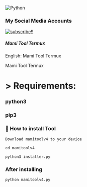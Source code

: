 ![Python](https://img.shields.io/badge/python-3670A0?style=for-the-badge&logo=python&logoColor=ffdd54)

### My Social Media Accounts
[![subscribe!!](https://img.shields.io/badge/YouTube-%23FF0000.svg?logo=YouTube&logoColor=white)](https://youtube.com/@katilmami1473) 

##### Mami Tool Termux

English: Mami Tool Termux


Mami Tool Termux







# > Requirements:

### python3
### pip3


### 📌 How to install Tool



`Download mamitoolv4 to your device`

```cd mamitoolv4```

`python3 installer.py`

### After installing

`python mamitoolv4.py`


